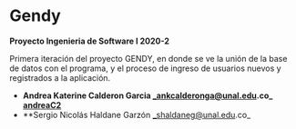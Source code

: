 # Gendy 

**Proyecto Ingenieria de Software I 2020-2**

Primera iteración del proyecto GENDY, en donde se ve la unión de la base de datos con el programa, y el proceso de ingreso de usuarios nuevos y registrados a la aplicación.

- **Andrea Katerine Calderon Garcia              _ankcalderonga@unal.edu.co_       [andreaC2](https://github.com/AndreaC2)**
- **Sergio Nicolás Haldane Garzón              _shaldaneg@unal.edu.co_
